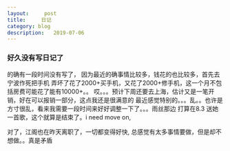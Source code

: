 ```yaml
---
layout:     post
title:     日记
category: blog
description:   2019-07-06
---
```



### 好久没有写日记了

的确有一段时间没有写了， 因为最近的确事情比较多，钱花的也比较多，首先去宁波作死把手机
弄坏了花了2000+买手机，又花了2000+修手机，这一个月不包括房费可能花了能有10000+。。
哎。。。预计下周还要去上海，估计又是一笔开销，好在可以报销一部分，这点我还是很满意的
最近感觉特别的。。。乱。。也许是方寸很乱，看来我需要一段时间来好好调整一下了。。。雨丝那边
打算在8.3 送她一首歌，这个就算是结束了。i need move on,

对了，江阁也在昨天离职了，一切都变得好快, 总感觉有太多事情要做，但是却不想做。。真是矛盾